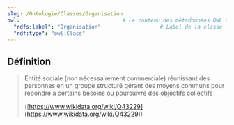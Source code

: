 ```yaml
---
slug: /Ontologie/Classes/Organisation
owl:                                 # Le contenu des métadonnées OWL est utilisé par la balise <OntologyTable>
  "rdfs:label": "Organisation"                   # Label de la classe
  "rdf:type": "owl:Class"
---
```


## Définition

> Entité sociale (non nécessairement commerciale) réunissant des personnes en un groupe structuré gérant des moyens communs pour répondre à certains besoins ou poursuivre des objectifs collectifs
>
> ([https://www.wikidata.org/wiki/Q43229](<https://www.wikidata.org/wiki/Q43229>))

